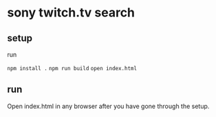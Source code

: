 # sony twitch.tv search

## setup
run

`npm install .`
`npm run build`
`open index.html`

## run
Open index.html in any browser after you have gone through the setup.
